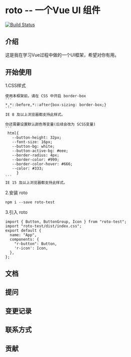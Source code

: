 # roto -- 一个Vue UI 组件

[![Build Status](https://travis-ci.com/uile-alt/roto.svg?branch=main)](https://travis-ci.org/uile-alt/roto)

## 介绍

这是我在学习Vue过程中做的一个UI框架，希望对你有用。

## 开始使用

1.CSS样式

    使用本框架前，请在 CSS 中开启 border-box
    ```
    *,*::before,*::after{box-sizing: border-box;}
    ```
    IE 8 及以上浏览器都支持此样式。
    
    你还需要设置默认颜色等变量(后续会改为 SCSS变量)
    ```
     html{
       --button-height: 32px;
       --font-size: 16px;
       --button-bg: white;
       --button-active-bg: #eee;
       --border-radius: 4px;
       --border-color: #999;
       --border-color-hover: #666;
       --color: #333;
         }
    ```
    IE 15 及以上浏览器都支持此样式。

2.安装 roto
```
npm i --save roto-test
```
  
3.引入 roto
```
import { Button, ButtonGroup, Icon } from "roto-test";
import "roto-test/dist/index.css";
export default {
  name: "App",
  components: {
    "r-button": Button,
    'r-icon': Icon,
  },
};
```    

  
## 文档

## 提问

## 变更记录

## 联系方式

## 贡献

